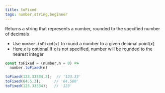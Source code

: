 ```yaml
---
title: toFixed
tags: number,string,beginner
---
```


Returns a string that represents a number, rounded to the specified number of decimals

- Use `number.toFixed(x)` to round a number to a given decimal point(x)
- Here,x is optional.If x is not specified, number will be rounded to the nearest integer

```js
const toFixed = (number,n = 0) =>
  number.toFixed(n)
```

```js
toFixed(123.33334,2);  // '123.33'
toFixed(64.5,3);      // '64.500'
toFixed(123.33334);   // '123'
```
